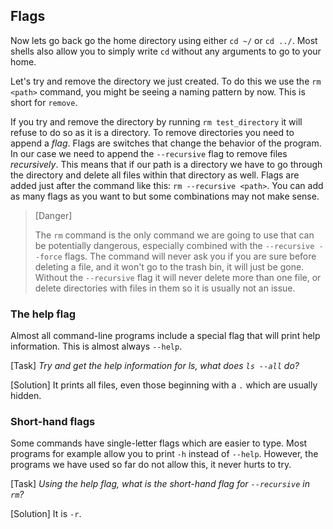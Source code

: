 ## Flags

Now lets go back go the home directory using either `cd ~/` or `cd ../`. Most shells also allow you to simply write `cd` without any arguments to go to your home.

Let's try and remove the directory we just created. To do this we use the `rm <path>` command, you might be seeing a naming pattern by now. This is short for `remove`.

If you try and remove the directory by running `rm test_directory` it will refuse to do so as it is a directory. To remove directories you need to append a _flag_. Flags are switches that change the behavior of the program. In our case we need to append the `--recursive` flag to remove files _recursively_. This means that if our path is a directory we have to go through the directory and delete all files within that directory as well. Flags are added just after the command like this: `rm --recursive <path>`. You can add as many flags as you want to but some combinations may not make sense.

> [Danger]
>
> The `rm` command is the only command we are going to use that can be potentially dangerous, especially combined with the `--recursive --force` flags. The command will never ask you if you are sure before deleting a file, and it won't go to the trash bin, it will just be gone. Without the `--recursive` flag it will never delete more than one file, or delete directories with files in them so it is usually not an issue.

### The help flag

Almost all command-line programs include a special flag that will print help information. This is almost always `--help`.

[Task]
_Try and get the help information for ls, what does `ls --all` do?_

[Solution]
It prints all files, even those beginning with a `.` which are usually hidden.

### Short-hand flags

Some commands have single-letter flags which are easier to type. Most programs for example allow you to print `-h` instead of `--help`. However, the programs we have used so far do not allow this, it never hurts to try.

[Task]
_Using the help flag, what is the short-hand flag for `--recursive` in `rm`?_

[Solution]
It is `-r`.
